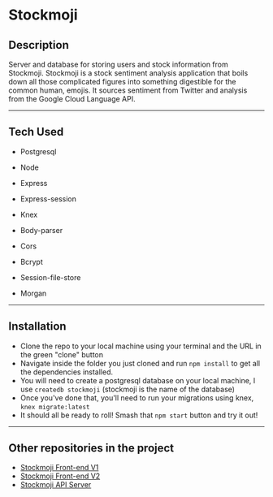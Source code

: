 # Stockmoji

## Description

Server and database for storing users and stock information from Stockmoji. Stockmoji is a stock sentiment analysis application that boils down all those complicated figures into something digestible for the common human, emojis. It sources sentiment from Twitter and analysis from the Google Cloud Language API.

___

## Tech Used

- Postgresql

- Node

- Express

- Express-session

- Knex

- Body-parser

- Cors

- Bcrypt

- Session-file-store

- Morgan

___

## Installation

- Clone the repo to your local machine using your terminal and the URL in the green "clone" button
- Navigate inside the folder you just cloned and run ```npm install``` to get all the dependencies installed.
- You will need to create a postgresql database on your local machine, I use ```createdb stockmoji``` (stockmoji is the name of the database)
- Once you've done that, you'll need to run your migrations using knex, ```knex migrate:latest```
- It should all be ready to roll! Smash that ```npm start``` button and try it out!

___

## Other repositories in the project

- [Stockmoji Front-end V1](https://github.com/Piglacquer/stockmoji-client)
- [Stockmoji Front-end V2](https://github.com/Piglacquer/stockmoji-client-v2)
- [Stockmoji API Server](https://github.com/Piglacquer/stockmoji-server-apis)

